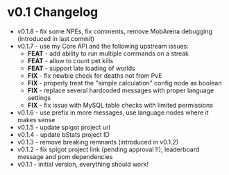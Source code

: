 # v0.1 Changelog

- v0.1.8 - fix some NPEs, fix comments, remove MobArena debugging (introduced in last commit)
- v0.1.7 - use my Core API and the following upstream issues:
  - **FEAT** - add ability to run multiple commands on a streak
  - **FEAT** - allow to count pet kills
  - **FEAT** - support late loading of worlds
  - **FIX** - fix newbie check for deaths not from PvE
  - **FIX** - properly treat the "simple calculation" config node as boolean
  - **FIX** - replace several hardcoded messages with proper language settings
  - **FIX** - fix issue with MySQL table checks with limited permissions
- v0.1.6 - use prefix in more messages, use language nodes where it makes sense
- v0.1.5 - update spigot project url
- v0.1.4 - update bStats project ID
- v0.1.3 - remove breaking remnants (introduced in v0.1.2)
- v0.1.2 - fix spigot project link (pending approval !!), leaderboard message and pom dependencies
- v0.1.1 - initial version, everything should work!